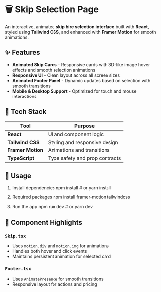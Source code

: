 # 🗑️ Skip Selection Page

An interactive, animated **skip hire selection interface** built with **React**, styled using **Tailwind CSS**, and enhanced with **Framer Motion** for smooth animations.

## ✨ Features

- **Animated Skip Cards** - Responsive cards with 3D-like image hover effects and smooth selection animations
- **Responsive UI** - Clean layout across all screen sizes
- **Animated Footer Panel** - Dynamic updates based on selection with smooth transitions
- **Mobile & Desktop Support** - Optimized for touch and mouse interactions

## 🧱 Tech Stack

| Tool              | Purpose                        |
| ----------------- | ------------------------------ |
| **React**         | UI and component logic         |
| **Tailwind CSS**  | Styling and responsive design  |
| **Framer Motion** | Animations and transitions     |
| **TypeScript**    | Type safety and prop contracts |

## 🚀 Usage

1. Install dependencies
   npm install # or yarn install

2. Required packages
   npm install framer-motion tailwindcss

3. Run the app
   npm run dev # or yarn dev

## 🧩 Component Highlights

### `Skip.tsx`

- Uses `motion.div` and `motion.img` for animations
- Handles both hover and click events
- Maintains persistent animation for selected card

### `Footer.tsx`

- Uses `AnimatePresence` for smooth transitions
- Responsive layout for actions and pricing
